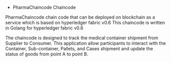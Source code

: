 * PharmaChaincode Chaincode 

PharmaChaincode chain code that can be deployed on blockchain as a service which is based on hyperledger fabric v0.6
This chaincode is written in Golang for hyperledger fabric v0.6

The chaincode is designed to track the medical container shipment from Supplier to Consumer. This application allow participants to interact with the Container, Sub-container, Pallets, and Cases shipment and update the status of goods from point A to point B.
